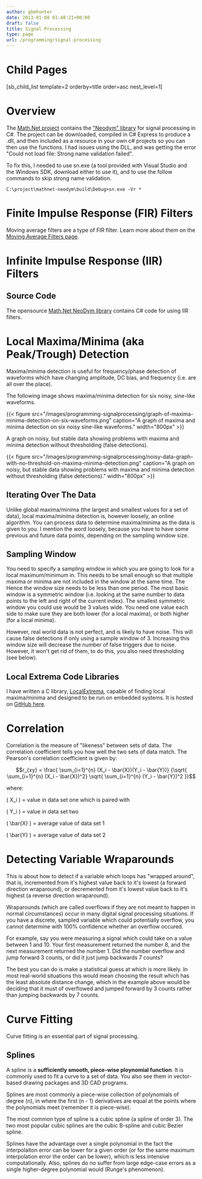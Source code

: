 ```yaml
---
author: gbmhunter
date: 2013-01-08 01:48:21+00:00
draft: false
title: Signal Processing
type: page
url: /programming/signal-processing
---
```


# Child Pages




[sb_child_list template=2 orderby=title order=asc nest_level=1]




# Overview




The [Math.Net project](http://www.mathdotnet.com/) contains the ["Neodym" library](http://neodym.mathdotnet.com/) for signal processing in C#. The project can be downloaded, compiled in C# Express to produce a .dll, and then included as a resource in your own c# projects so you can then use the functions. I had issues using the DLL, and was getting the error "Could not load file: Strong name validation failed".




To fix this, I needed to use sn.exe (a tool provided with Visual Studio and the Windows SDK, download either to use it), and to use the follow commands to skip strong name validation.



    
    C:\project\mathnet-neodym\build\Debug>sn.exe -Vr *
    




# Finite Impulse Response (FIR) Filters




Moving average filters are a type of FIR filter. Learn more about them on the [Moving Average Filters page](http://blog.mbedded.ninja/programming/general/signal-processing/moving-average-filters).




# Infinite Impulse Response (IIR) Filters




## Source Code




The opensource [Math.Net NeoDym library](http://neodym.mathdotnet.com/) contains C# code for using IIR filters.







# Local Maxima/Minima (aka Peak/Trough) Detection




Maxima/minima detection is useful for frequency/phase detection of waveforms which have changing amplitude, DC bias, and frequency (i.e. are all over the place).




The following image shows maxima/minima detection for six noisy, sine-like waveforms.




{{< figure src="/images/programming-signalprocessing/graph-of-maxima-minima-detection-on-six-waveforms.png" caption="A graph of maxima and minima detection on six noisy sine-like waveforms."  width="800px" >}}




A graph on noisy, but stable data showing problems with maxima and minima detection without thresholding (false detections).




{{< figure src="/images/programming-signalprocessing/noisy-data-graph-with-no-threshold-on-maxima-minima-detection.png" caption="A graph on noisy, but stable data showing problems with maxima and minima detection without thresholding (false detections)."  width="800px" >}}




## Iterating Over The Data




Unlike global maxima/minima (the largest and smallest values for a set of data), local maxima/minima detection is, however loosely, an online algorithm. You can process data to determine maxima/minima as the data is given to you. I mention the word loosely, because you have to have some previous and future data points, depending on the sampling window size.




## Sampling Window




You need to specify a sampling window in which you are going to look for a local maximum/minimum in. This needs to be small enough so that multiple maxima or minima are not included in the window at the same time. The Hence the window size needs to be less than one period. The most basic window is a symmetric window (i.e. looking at the same number to data points to the left and right of the current index). The smallest symmetric window you could use would be 3 values wide. You need one value each side to make sure they are both lower (for a local maxima), or both higher (for a local minima).




However, real world data is not perfect, and is likely to have noise. This will cause false detections if only using a sample window of 3. Increasing this window size will decrease the number of false triggers due to noise. However, it won't get rid of them, to do this, you also need thresholding (see below).




## Local Extrema Code Libraries




I have written a C library, [LocalExtrema](https://github.com/gbmhunter/LocalExtrema), capable of finding local maxima/minima and designed to be run on embedded systems. It is hosted on [GitHub here](https://github.com/gbmhunter/LocalExtrema).




# Correlation




Correlation is the measure of "likeness" between sets of data. The correlation coefficient tells you how well the two sets of data match. The Pearson's correlation coefficient is given by:




$$r_{xy} = \frac{ \sum_{i=1}^{n} (X_i - \bar{X})(Y_i - \bar{Y})} {\sqrt{ \sum_{i=1}^{n} (X_i - \bar{X})^2} \sqrt{ \sum_{i=1}^{n} (Y_i - \bar{Y})^2 }}$$




where:  

\( X_i \) = value in data set one which is paired with  

\( Y_i \) = value in data set two  

\( \bar{X} \) = average value of data set 1  

\( \bar{Y} \) = average value of data set 2




# Detecting Variable Wraparounds




This is about how to detect if a variable which loops has "wrapped around", that is, incremented from it's highest value back to it's lowest (a forward direction wraparound), or decremented from it's lowest value back to it's highest (a reverse direction wraparound).




Wraparounds (which are called overflows if they are not meant to happen in normal circumstances) occur in many digital signal processing situations. If you have a discrete, sampled variable which could potentially overflow, you cannot determine with 100% confidence whether an overflow occured.




For example, say you were measuring a signal which could take on a value between 1 and 10. Your first measurement returned the number 8, and the next measurement returned the number 1. Did the number overflow and jump forward  3 counts, or did it just jump backwards 7 counts?




The best you can do is make a statistical guess at which is more likely. In most real-world situations this would mean choosing the result which has the least absolute distance change, which in the example above would be deciding that it must of overflowed and jumped forward by 3 counts rather than jumping backwards by 7 counts.




# Curve Fitting




Curve fitting is an essential part of signal processing.




## Splines




A spline is a **sufficiently smooth, piece-wise ploynomial function**. It is commonly used to fit a curve to a set of data. You also see them in vector-based drawing packages and 3D CAD programs.




Splines are most commonly a piece-wise collection of polynomials of degree \(n\), in where the first \(n - 1\) derivatives are equal at the points where the polynomials meet (remember it is piece-wise).




The most common type of spline is a cubic spline (a spline of order 3). The two most popular cubic splines are the cubic B-spline and cubic Bezier spline.




Splines have the advantage over a single polynomial in the fact the interpolaiton error can be lower for a given order (or for the same maximum interpolation error the order can be lower), which is less intensive computationally. Also, splines do no suffer from large edge-case errors as a single higher-degree polynomial would (Runge's phenomenon).
